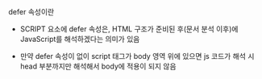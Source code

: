 defer 속성이란

- SCRIPT 요소에 defer 속성은, HTML 구조가 준비된 후(문서 분석 이후)에 JavaScript를 해석하겠다는 의미가 있음

- 만약 defer 속성이 없이 script 태그가 body 영역 위에 있으면 js 코드가 해석 시 head 부분까지만 해석해서 body에 적용이 되지 않음